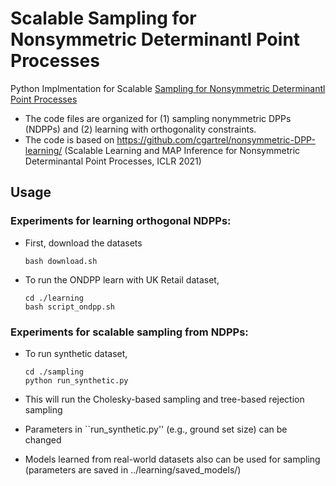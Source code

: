 # Scalable Sampling for Nonsymmetric Determinantl Point Processes

Python Implmentation for Scalable [Sampling for Nonsymmetric Determinantl Point Processes](https://arxiv.org/pdf/2201.08417.pdf)

- The code files are organized for (1) sampling nonymmetric DPPs (NDPPs) and (2) learning with orthogonality constraints.
- The code is based on https://github.com/cgartrel/nonsymmetric-DPP-learning/ (Scalable Learning and MAP Inference for Nonsymmetric Determinantal Point Processes, ICLR 2021)

## Usage

### Experiments for learning orthogonal NDPPs:

- First, download the datasets 
    ```
    bash download.sh
    ```

- To run the ONDPP learn with UK Retail dataset,
    ```
    cd ./learning
    bash script_ondpp.sh
    ```

### Experiments for scalable sampling from NDPPs:

- To run synthetic dataset, 
    ```
    cd ./sampling
    python run_synthetic.py
    ```

- This will run the Cholesky-based sampling and tree-based rejection sampling
- Parameters in ``run_synthetic.py'' (e.g., ground set size) can be changed 
- Models learned from real-world datasets also can be used for sampling (parameters are saved in ../learning/saved_models/)
